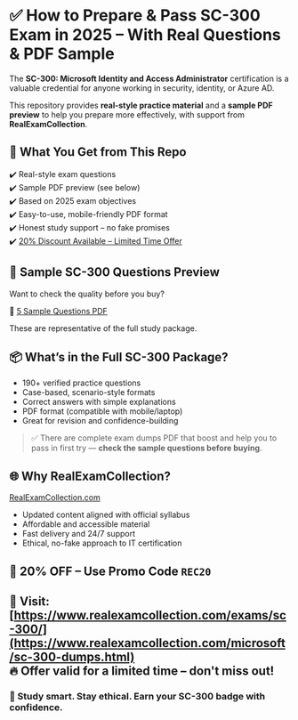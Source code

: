 # ✅ How to Prepare & Pass SC-300 Exam in 2025 – With Real Questions & PDF Sample

The **SC-300: Microsoft Identity and Access Administrator** certification is a valuable credential for anyone working in security, identity, or Azure AD.

This repository provides **real-style practice material** and a **sample PDF preview** to help you prepare more effectively, with support from **RealExamCollection**.

## 🧠 What You Get from This Repo

✔️ Real-style exam questions  
✔️ Sample PDF preview (see below)  
✔️ Based on 2025 exam objectives  
✔️ Easy-to-use, mobile-friendly PDF format  
✔️ Honest study support – no fake promises  
✔️ [20% Discount Available – Limited Time Offer](https://www.realexamcollection.com/microsoft/sc-300-dumps.html)

## 📎 Sample SC-300 Questions Preview

Want to check the quality before you buy?

📄 [5 Sample Questions PDF](SC-300-Sample-Questions-Answers-pdf)

These are representative of the full study package.

## 📦 What’s in the Full SC-300 Package?

- 190+ verified practice questions  
- Case-based, scenario-style formats  
- Correct answers with simple explanations  
- PDF format (compatible with mobile/laptop)  
- Great for revision and confidence-building  

> ✅ There are complete exam dumps PDF that boost and help you to pass in first try — **check the sample questions before buying**.

## 🌐 Why RealExamCollection?

[RealExamCollection.com](https://www.realexamcollection.com)

- Updated content aligned with official syllabus  
- Affordable and accessible material  
- Fast delivery and 24/7 support  
- Ethical, no-fake approach to IT certification

## 💸 20% OFF – Use Promo Code `REC20`

🎯 Visit: [https://www.realexamcollection.com/exams/sc-300/](https://www.realexamcollection.com/microsoft/sc-300-dumps.html)  
🔥 Offer valid for a limited time – don't miss out!
---

### 🔐 Study smart. Stay ethical. Earn your SC-300 badge with confidence.
